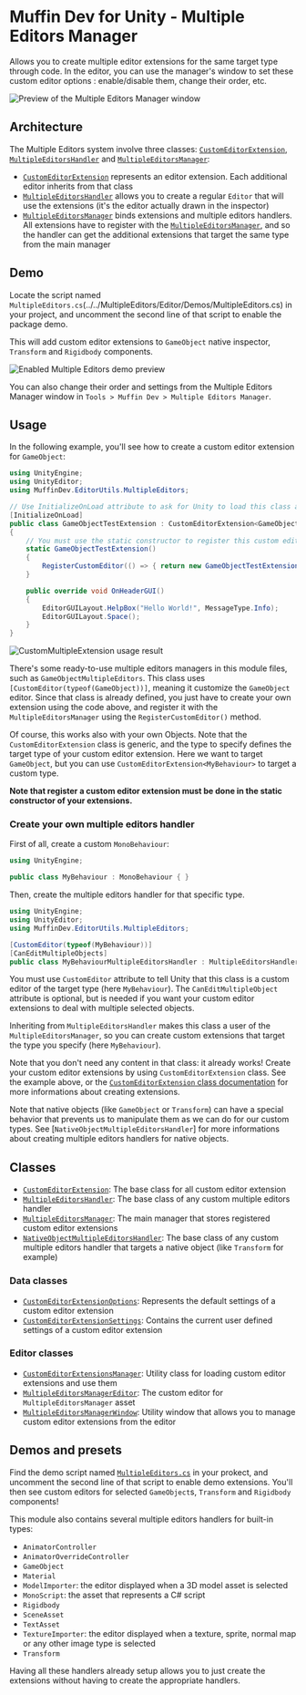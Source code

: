 # Muffin Dev for Unity - Multiple Editors Manager

Allows you to create multiple editor extensions for the same target type through code. In the editor, you can use the manager's window to set these custom editor options : enable/disable them, change their order, etc.

![Preview of the Multiple Editors Manager window](./Images/multiple-editors-manager-window.png)

## Architecture

The Multiple Editors system involve three classes: [`CustomEditorExtension`](./custom-editor-extension.md), [`MultipleEditorsHandler`](./multiple-editors-handler.md) and [`MultipleEditorsManager`](./multiple-editors-manager.md):

- [`CustomEditorExtension`](./custom-editor-extension.md) represents an editor extension. Each additional editor inherits from that class
- [`MultipleEditorsHandler`](./multiple-editors-handler.md) allows you to create a regular `Editor` that will use the extensions (it's the editor actually drawn in the inspector)
- [`MultipleEditorsManager`](./multiple-editors-manager.md) binds extensions and multiple editors handlers. All extensions have to register with the [`MultipleEditorsManager`](./multiple-editors-manager.md), and so the handler can get the additional extensions that target the same type from the main manager

## Demo

Locate the script named `MultipleEditors.cs`(../../MultipleEditors/Editor/Demos/MultipleEditors.cs) in your project, and uncomment the second line of that script to enable the package demo.

This will add custom editor extensions to `GameObject` native inspector, `Transform` and `Rigidbody` components.

![Enabled *Multiple Editors* demo preview](./Images/multiple-editors-demo.png)

You can also change their order and settings from the Multiple Editors Manager window in `Tools > Muffin Dev > Multiple Editors Manager`.

## Usage

In the following example, you'll see how to create a custom editor extension for `GameObject`:

```cs
using UnityEngine;
using UnityEditor;
using MuffinDev.EditorUtils.MultipleEditors;

// Use InitializeOnLoad attribute to ask for Unity to load this class after recompiling
[InitializeOnLoad]
public class GameObjectTestExtension : CustomEditorExtension<GameObject>
{
    // You must use the static constructor to register this custom editor extension
    static GameObjectTestExtension()
    {
        RegisterCustomEditor(() => { return new GameObjectTestExtension(); });
    }

    public override void OnHeaderGUI()
    {
        EditorGUILayout.HelpBox("Hello World!", MessageType.Info);
        EditorGUILayout.Space();
    }
}
```

![`CustomMultipleExtension` usage result](./Images/multiple-editors-manager-usage-gameobject.png)

There's some ready-to-use multiple editors managers in this module files, such as `GameObjectMultipleEditors`. This class uses `[CustomEditor(typeof(GameObject))]`, meaning it customize the `GameObject` editor. Since that class is already defined, you just have to create your own extension using the code above, and register it with the `MultipleEditorsManager` using the `RegisterCustomEditor()` method.

Of course, this works also with your own Objects. Note that the `CustomEditorExtension` class is generic, and the type to specify defines the target type of your custom editor extension. Here we want to target `GameObject`, but you can use `CustomEditorExtension<MyBehaviour>` to target a custom type.

**Note that register a custom editor extension must be done in the static constructor of your extensions.**

### Create your own multiple editors handler

First of all, create a custom `MonoBehaviour`:

```cs
using UnityEngine;

public class MyBehaviour : MonoBehaviour { }
```

Then, create the multiple editors handler for that specific type.

```cs
using UnityEngine;
using UnityEditor;
using MuffinDev.EditorUtils.MultipleEditors;

[CustomEditor(typeof(MyBehaviour))]
[CanEditMultipleObjects]
public class MyBehaviourMultipleEditorsHandler : MultipleEditorsHandler<MyBehaviour> { }
```

You must use `CustomEditor` attribute to tell Unity that this class is a custom editor of the target type (here `MyBehaviour`). The `CanEditMultipleObject` attribute is optional, but is needed if you want your custom editor extensions to deal with multiple selected objects.

Inheriting from `MultipleEditorsHandler` makes this class a user of the `MultipleEditorsManager`, so you can create custom extensions that target the type you specify (here `MyBehaviour`).

Note that you don't need any content in that class: it already works! Create your custom editor extensions by using `CustomEditorExtension` class. See the example above, or the [`CustomEditorExtension` class documentation](./custom-editor-extension.md) for more informations about creating extensions.

Note that native objects (like `GameObject` or `Transform`) can have a special behavior that prevents us to manipulate them as we can do for our custom types. See [`NativeObjectMultipleEditorsHandler`] for more informations about creating multiple editors handlers for native objects.

## Classes

- [`CustomEditorExtension`](./ustom-editor-extension.md): The base class for all custom editor extension
- [`MultipleEditorsHandler`](./multiple-editors-manager-handler.md): The base class of any custom multiple editors handler
- [`MultipleEditorsManager`](./multiple-editors-manager.md): The main manager that stores registered custom editor extensions
- [`NativeObjectMultipleEditorsHandler`](./native-object-multiple-editors-handler.md): The base class of any custom multiple editors handler that targets a native object (like `Transform` for example)

### Data classes

- [`CustomEditorExtensionOptions`](./custom-editor-extension-options.md): Represents the default settings of a custom editor extension
- [`CustomEditorExtensionSettings`](./custom-editor-extension-settings.md): Contains the current user defined settings of a custom editor extension

### Editor classes

- [`CustomEditorExtensionsManager`](./custom-editor-extensions-manager.md): Utility class for loading custom editor extensions and use them
- [`MultipleEditorsManagerEditor`](./multiple-editors-manager-editor.md): The custom editor for `MultipleEditorsManager` asset
- [`MultipleEditorsManagerWindow`](./multiple-editors-manager-window.md): Utility window that allows you to manage custom editor extensions from the editor

## Demos and presets

Find the demo script named [`MultipleEditors.cs`](../../MultipleEditors/Editor/Demos/MultipleEditors.cs) in your prokect, and uncomment the second line of that script to enable demo extensions. You'll then see custom editors for selected `GameObject`s, `Transform` and `Rigidbody` components!

This module also contains several multiple editors handlers for built-in types:

- `AnimatorController`
- `AnimatorOverrideController`
- `GameObject`
- `Material`
- `ModelImporter`: the editor displayed when a 3D model asset is selected
- `MonoScript`: the asset that represents a C# script
- `Rigidbody`
- `SceneAsset`
- `TextAsset`
- `TextureImporter`: the editor displayed when a texture, sprite, normal map or any other image type is selected
- `Transform`

Having all these handlers already setup allows you to just create the extensions without having to create the appropriate handlers.